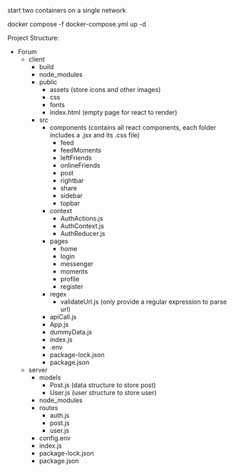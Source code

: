 start two containers on a single network

docker compose -f docker-compose.yml up -d 


Project Structure:

- Forum
    - client
        - build
        - node_modules
        - public
            - assets (store icons and other images)
            - css
            - fonts
            - index.html (empty page for react to render)
        - src
            - components (contains all react components, each folder includes a .jsx and its .css file)
                - feed
                - feedMoments
                - leftFriends
    			- onlineFriends
    			- post
    			- rightbar
    			- share
    			- sidebar
    			- topbar
  			- context
    			- AuthActions.js
    			- AuthContext.js
    			- AuthReducer.js
  			- pages
    			- home
    			- login
    			- messenger
    			- moments
    			- profile
    			- register
  			- regex
    			- validateUrl.js (only provide a regular expression to parse url)
  			- apiCall.js
  			- App.js
  			- dummyData.js
  			- index.js
  			- .env
  			- package-lock.json
  			- package.json
	- server
    	- models
        	- Post.js (data structure to store post)
        	- User.js (user structure to store user)
      	- node_modules
      	- routes
        	- auth.js
        	- post.js
        	- user.js
      	- config.env
      	- index.js
      	- package-lock.json
  		- package.json
	